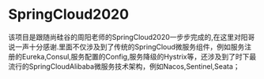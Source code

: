 # SpringCloud2020
该项目是跟随尚硅谷的周阳老师的SpringCloud2020一步步完成的,在这里对阳哥说一声十分感谢.里面不仅涉及到了传统的SpringCloud微服务组件，例如服务注册的Eureka,Consul,服务配置的Config,服务降级的Hystrix等，还涉及到了时下最流行的SpringCloudAlibaba微服务技术架构，例如Nacos,Sentinel,Seata；
